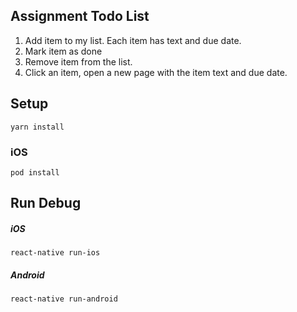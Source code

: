 ## Assignment Todo List
1. Add item to my list. Each item has text and due date. 
2. Mark item as done 
3. Remove item from the list. 
4. Click an item, open a new page with the item text and due date.

## Setup
```
yarn install
```
 
### iOS
```
pod install
```

## Run Debug

##### iOS
```
react-native run-ios
```

##### Android
```
react-native run-android
```
